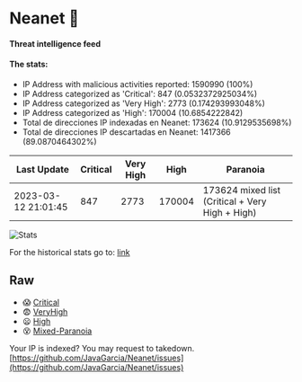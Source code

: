 # Neanet :hocho:
#### Threat intelligence feed
#### The stats:

- IP Address with malicious activities reported: 1590990 (100%)
- IP Address categorized as 'Critical':  847 (0.0532372925034%)
- IP Address categorized as 'Very High':  2773 (0.174293993048%)
- IP Address categorized as 'High':  170004 (10.6854222842)
- Total de direcciones IP indexadas en Neanet:  173624 (10.9129535698%)
- Total de direcciones IP descartadas en Neanet:  1417366 (89.0870464302%)

| Last Update | Critical | Very High | High | Paranoia |
| --- | --- | --- | --- | --- |
| 2023-03-12 21:01:45 | 847 | 2773 | 170004 | 173624 mixed list (Critical + Very High + High)|

![Stats](https://docs.google.com/spreadsheets/d/e/2PACX-1vSnaNMIXVabIpDJjufMlzH7poXnshF3mgd8Is1g9ytUEzVsP5my4Trn8f-xkoLLQ38xpL3HtmUexLo6/pubchart?oid=501124687&format=image)

For the historical stats go to: [link](/stats.csv)
## Raw
- :scream: [Critical](https://raw.githubusercontent.com/JavaGarcia/Neanet/master/blacklists/neanet_critical.txt)
- :fearful: [VeryHigh](https://raw.githubusercontent.com/JavaGarcia/Neanet/master/blacklists/neanet_veryHigh.txtt)
- :frowning: [High](https://raw.githubusercontent.com/JavaGarcia/Neanet/master/blacklists/neanet_high.txt)
- :dizzy_face: [Mixed-Paranoia](https://raw.githubusercontent.com/JavaGarcia/Neanet/master/blacklists/neanet_all.txt)


Your IP is indexed? You may request to takedown. [https://github.com/JavaGarcia/Neanet/issues](https://github.com/JavaGarcia/Neanet/issues)


























































































































































































































































































































































































































































































































































































































































































































































































































































































































































































































































































































































































































































































































































































































































































































































































































































































































































































































































































































































































































































































































































































































































































































































































































































































































































































































































































































































































































































































































































































































































































































































































































































































































































































































































































































































































































































































































































































































































































































































































































































































































































































































































































































































































































































































































































































































































































































































































































































































































































































































































































































































































































































































































































































































































































































































































































































































































































































































































































































































































































































































































































































































































































































































































































































































































































































































































































































































































































































































































































































































































































































































































































































































































































































































































































































































































































































































































































































































































































































































































































































































































































































































































































































































































































































































































































































































































































































































































































































































































































































































































































































































































































































































































































































































































































































































































































































































































































































































































































































































































































